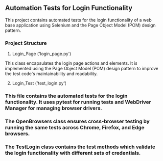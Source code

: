 ## Automation Tests for Login Functionality

This project contains automated tests for the login functionality of a web base application using Selenium and the Page Object Model (POM) design pattern.

### Project Structure
1. Login_Page ('login_page.py')

This class encapsulates the login page actions and elements. It is implemented using the Page Object Model (POM) design pattern to improve the test code's maintainability and readability.

2. Login_Test ('test_login.py')

###  This file contains the automated tests for the login functionality. It uses pytest for running tests and WebDriver Manager for managing browser drivers.
###  The OpenBrowsers class ensures cross-browser testing by running the same tests across Chrome, Firefox, and Edge browsers.
###  The TestLogin class contains the test methods which validate the login functionality with different sets of credentials.
